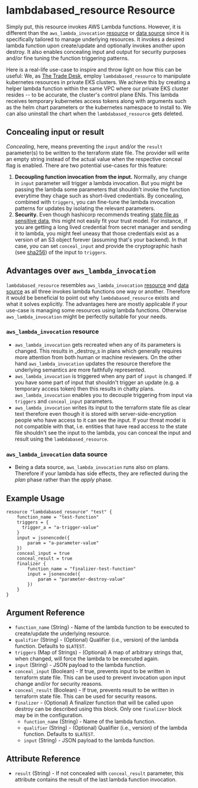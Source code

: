 # lambdabased_resource Resource

Simply put, this resource invokes AWS Lambda functions. However, it is different than the `aws_lambda_invocation` [resource](https://registry.terraform.io/providers/hashicorp/aws/latest/docs/resources/lambda_invocation) or [data source](https://registry.terraform.io/providers/hashicorp/aws/latest/docs/data-sources/lambda_invocation) since it is specifically tailored to manage underlying resources. It invokes a desired lambda function upon create/update and optionally invokes another upon destroy. It also enables concealing input and output for security purposes and/or fine tuning the function triggering patterns.

Here is a real-life use-case to inspire and throw light on how this can be useful: We, as [The Trade Desk](https://www.thetradedesk.com/), employ `lambdabased_resource` to manipulate kubernetes resources in private EKS clusters. We achieve this by creating a helper lambda function within the same VPC where our private EKS cluster resides -- to be accurate, the cluster's control plane ENIs. This lambda receives temporary kubernetes access tokens along with arguments such as the helm chart parameters or the kubernetes namespace to install to. We can also uninstall the chart when the `lambdabased_resource` gets deleted.

## Concealing input or result

_Concealing_, here, means preventing the `input` and/or the `result` parameter(s) to be written to the terraform state file. The provider will write an empty string instead of the actual value when the respective conceal flag is enabled. There are two potential use-cases for this feature:
1. __Decoupling function invocation from the input.__ Normally, any change in `input` parameter will trigger a lambda invocation. But you might be passing the lambda some parameters that shouldn't invoke the function everytime they chage such as short-lived credentials. By concealing, combined with `triggers`, you can fine-tune the lambda invocation patterns for updates by isolating the relevant parameters.
2. __Security.__ Even though hashicorp recommends treating [state file as sensitive data](https://www.terraform.io/language/state/sensitive-data), this might not easily fit your trust model. For instance, if you are getting a long lived credential from secret manager and sending it to lambda, you might feel uneasy that those credentials exist as a version of an S3 object forever (assuming that's your backend). In that case, you can set `conceal_input` and provide the cryptographic hash (see [sha256](https://www.terraform.io/language/functions/sha256)) of the input to `triggers`.

## Advantages over `aws_lambda_invocation`

`lambdabased_resource` resembles `aws_lambda_invocation` [resource](https://registry.terraform.io/providers/hashicorp/aws/latest/docs/resources/lambda_invocation) and [data source](https://registry.terraform.io/providers/hashicorp/aws/latest/docs/data-sources/lambda_invocation) as all three invokes lambda functions one way or another. Therefore it would be beneficial to point out why `lambdabased_resource` exists and what it solves explicitly. The advantages here are mostly applicable if your use-case is managing some resources using lambda functions. Otherwise `aws_lambda_invocation` might be perfectly suitable for your needs.

### `aws_lambda_invocation` resource
- `aws_lambda_invocation` gets recreated when any of its parameters is changed. This results in _destroy_s in plans which generally requires more attention from both human or machine reviewers. On the other hand `aws_lambda_invocation` updates the resource therefore the underlying semantics are more faithfully represented.
- `aws_lambda_invocation` is triggered when any part of `input` is changed. If you have some part of input that shouldn't trigger an update (e.g. a temporary access token) then this results in chatty plans. `aws_lambda_invocation` enables you to decouple triggering from input via `triggers` and `conceal_input` parameters.
- `aws_lambda_invocation` writes its input to the terraform state file as clear text therefore even though it is stored with server-side-encryption people who have access to it can see the input. If your threat model is not compatible with that, i.e. entities that have read access to the state file shouldn't see the input to the lambda, you can conceal the input and result using the `lambdabased_resource`.

### `aws_lambda_invocation` data source
- Being a data source, `aws_lambda_invocation` runs also on plans. Therefore if your lambda has side effects, they are reflected during the _plan_ phase rather than the _apply_ phase.

## Example Usage

```hcl
resource "lambdabased_resource" "test" {
    function_name = "test-function"
    triggers = {
      trigger_a = "a-trigger-value"
    }
    input = jsonencode({
        param = "a-parameter-value"
    })
    conceal_input = true
    conceal_result = true
    finalizer {
        function_name = "finalizer-test-function"
        input = jsonencode({
            param = "parameter-destroy-value"
        })
    }
}
```

## Argument Reference

- `function_name` (String) - Name of the lambda function to be executed to create/update the underlying resource.
- `qualifier` (String) - (Optional) Qualifier (i.e., version) of the lambda function. Defaults to `$LATEST`.
- `triggers` (Map of Strings) - (Optional) A map of arbitrary strings that, when changed, will force the lambda to be executed again.
- `input` (String) - JSON payload to the lambda function.
- `conceal_input` (Boolean) - If true, prevents input to be written in terraform state file. This can be used to prevent invocation upon input change and/or for security reasons.
- `conceal_result` (Boolean) - If true, prevents result to be written in terraform state file. This can be used for security reasons.
- `finalizer` - (Optional) A finalizer function that will be called upon destroy can be described using this block. Only one `finalizer` block may be in the configuration.
  - `function_name` (String) - Name of the lambda function.
  - `qualifier` (String) - (Optional) Qualifier (i.e., version) of the lambda function. Defaults to `$LATEST`.
  - `input` (String) - JSON payload to the lambda function.

## Attribute Reference

- `result` (String) - If not concealed with `conceal_result` parameter, this attribute contains the result of the last lambda function invocation.
